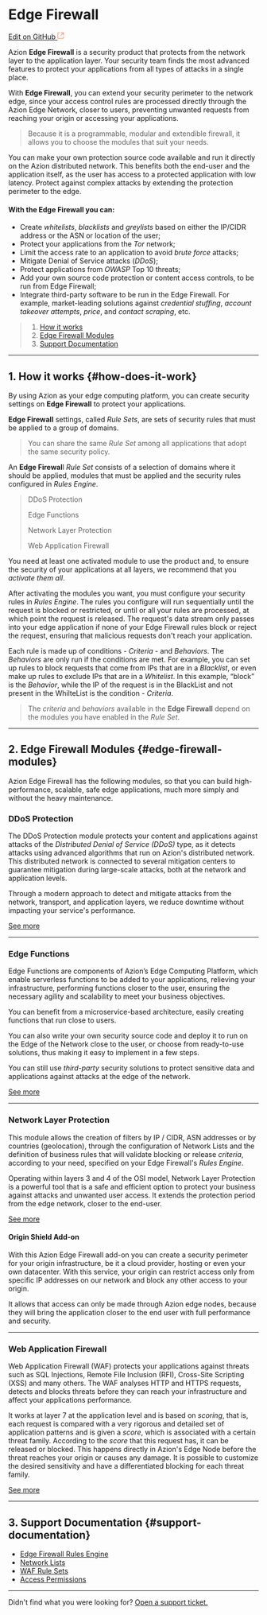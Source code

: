 # Edge **Firewall**

[Edit on GitHub <svg width="14" height="14" xmlns="http://www.w3.org/2000/svg"><g fill="none" stroke="#F3652B"><path d="M4.81.71H.672v11.43H12.1V8.001" stroke-width=".8"/><path d="M6.87.786h5.155V5.94M6.31 6.5L12.026.786"/></g></svg>](https://github.com/aziontech/docs_en/edit/master/edge-firewall/index.md)

Azion **Edge Firewall** is a security product that protects from the network layer to the application layer. Your security team finds the most advanced features to protect your applications from all types of attacks in a single place.

With **Edge Firewall**, you can extend your security perimeter to the network edge, since your access control rules are processed directly through the Azion Edge Network, closer to users, preventing unwanted requests from reaching your origin or accessing your applications.

> Because it is a programmable, modular and extendible firewall, it allows you to choose the modules that suit your needs.

You can make your own protection source code available and run it directly on the Azion distributed network. This benefits both the end-user and the application itself, as the user has access to a protected application with low latency. Protect against complex attacks by extending the protection perimeter to the edge. 

#### With the Edge Firewall you can: 

- Create *whitelists*, *blacklists* and *greylists* based on either the IP/CIDR address or the ASN or location of the user;
- Protect your applications from the *Tor* network; 
- Limit the access rate to an application to avoid *brute force* attacks;
- Mitigate Denial of Service attacks (*DDoS*);
- Protect applications from *OWASP* Top 10 threats;
- Add your own source code protection or content access controls, to be run from Edge Firewall;
- Integrate third-party software to be run in the Edge Firewall. For example, market-leading solutions against *credential stuffing*, *account takeover attempts*, *price*, and *contact scraping*, etc.

> 1. [How it works](#how-does-it-work)
> 2. [Edge Firewall Modules](#edge-firewall-modules)
> 3. [Support Documentation](#support-documents)

---

## 1. How it works {#how-does-it-work}

By using Azion as your edge computing platform, you can create security settings on **Edge Firewall** to protect your applications.

**Edge Firewall** settings, called *Rule Sets*, are sets of security rules that must be applied to a group of domains. 

> You can share the same *Rule Set* among all applications that adopt the same security policy.

An **Edge Firewal**l *Rule Set* consists of a selection of domains where it should be applied, modules that must be applied and the security rules configured in *Rules Engine*.

> DDoS Protection
>
> Edge Functions
>
> Network Layer Protection
>
> Web Application Firewall

You need at least one activated module to use the product and, to ensure the security of your applications at all layers, we recommend that you *activate them all*.

After activating the modules you want, you must configure your security rules in *Rules Engine*. The rules  you configure will run sequentially until the request is blocked or restricted, or until or all your rules are processed, at which point the request is released. The request's data stream only passes into your edge application if none of your Edge Firewall rules block or reject the request, ensuring that malicious requests don't reach your application.

Each rule is made up of conditions - *Criteria* -  and *Behaviors*. The *Behaviors* are only run if the conditions are met. For example, you can set up rules to block requests that come from IPs that are in a *Blacklist*, or even make up rules to exclude IPs that are in a *Whitelist*. In this example, “block” is the *Behavior*, while the IP of the request is in the BlackList and not present in the WhilteList is the condition - *Criteria*.

> The *criteria* and *behaviors* available in the **Edge Firewall** depend on the modules you have enabled in the *Rule Set*.

---

## 2. Edge Firewall Modules {#edge-firewall-modules}

Azion Edge Firewall has the following modules, so that you can build high-performance, scalable, safe edge applications, much more simply and without the heavy maintenance.

### DDoS Protection

The DDoS Protection module protects your content and applications against attacks of the *Distributed Denial of Service (DDoS)* type, as it detects attacks using advanced algorithms that run on Azion's distributed network. This distributed network is connected to several mitigation centers to guarantee mitigation during large-scale attacks, both at the network and application levels. 

Through a modern approach to detect and mitigate attacks from the network, transport, and application layers, we reduce downtime without impacting your service's performance.

[See more](https://www.azion.com/en/documentation/products/ddos-protection/)

---

### Edge Functions

Edge Functions are components of Azion’s Edge Computing Platform, which enable serverless functions to be added to your applications, relieving your infrastructure, performing functions closer to the user, ensuring the necessary agility and scalability to meet your business objectives.

You can benefit from a microservice-based architecture, easily creating functions that run close to users.

You can also write your own security source code and deploy it to run on the Edge of the Network close to the user, or choose from ready-to-use solutions, thus making it easy to implement in a few steps.

You can still use *third-party* security solutions to protect sensitive data and applications against attacks at the edge of the network.

[See more](https://www.azion.com/en/documentation/products/edge-firewall/edge-functions-instances/)

---

### Network Layer Protection

This module allows the creation of filters by IP / CIDR, ASN addresses or by countries (geolocation), through the configuration of Network Lists and the definition of business rules that will validate blocking or release *criteria*, according to your need, specified on your Edge Firewall's *Rules Engine*.

Operating within layers 3 and 4 of the OSI model, Network Layer Protection is a powerful tool that is a safe and efficient option to protect your business against attacks and unwanted user access. It extends the protection period from the edge network, closer to the end-user.

[See more](https://www.azion.com/en/documentation/products/network-layer-protection/)

####  Origin Shield Add-on

With this Azion Edge Firewall add-on you can create a security perimeter for your origin infrastructure, be it a cloud provider, hosting or even your own datacenter. With this service, your origin can restrict access only from specific IP addresses on our network and block any other access to your origin.

It allows that access can only be made through Azion edge nodes, because they will bring the application closer to the end user with full performance and security.

---

### Web Application Firewall

Web Application Firewall (WAF) protects your applications against threats such as SQL Injections, Remote File Inclusion (RFI), Cross-Site Scripting (XSS) and many others. The WAF analyses HTTP and HTTPS requests, detects and blocks threats before they can reach your infrastructure and affect your applications performance.

It works at layer 7 at the application level and is based on *scoring*, that is, each request is compared with a very rigorous and detailed set of application patterns and is given a *score*, which is associated with a certain threat family. According to the *score* that this request has, it can be released or blocked. This happens directly in Azion's Edge Node before the threat reaches your origin or causes any damage. It is possible to customize the desired sensitivity and have a differentiated blocking for each threat family. 

[See more](https://www.azion.com/en/documentation/products/web-application-firewall/)

---

## 3. Support Documentation {#support-documentation}

- [Edge Firewall Rules Engine](https://www.azion.com/en/documentation/products/edge-firewall/rules-engine/)
- [Network Lists](https://www.azion.com/en/documentation/products/edge-firewall/network-lists/)
- [WAF Rule Sets](https://www.azion.com/en/documentation/products/edge-firewall/waf-rule-sets/)
- [Access Permissions](https://www.azion.com/en/documentation/products/edge-firewall/access-permissions/)

---

Didn't find what you were looking for? [Open a support ticket.](https://tickets.azion.com/)
